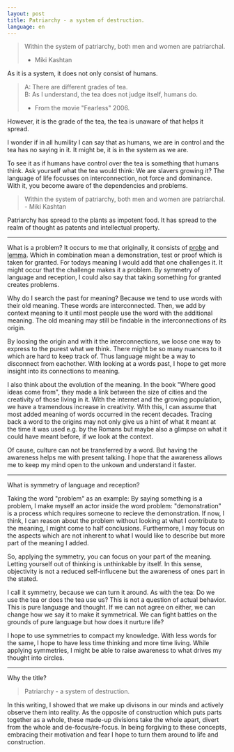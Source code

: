 ```yaml
---
layout: post
title: Patriarchy - a system of destruction.
language: en
---
```


> Within the system of patriarchy, both men and women are patriarchal.  
> - Miki Kashtan

As it is a system, it does not only consist of humans.

> A: There are different grades of tea.  
> B: As I understand, the tea does not judge itself, humans do.  
> - From the movie "Fearless" 2006.

However, it is the grade of the tea, the tea is unaware of that helps it spread.

I wonder if in all humility I can say that as humans, we are in control and the tea has no saying in it.
It might be, it is in the system as we are.

To see it as if humans have control over the tea is something that humans think. Ask yourself what the tea would think: We are slavers growing it?
The language of life focusses on interconnection, not force and dominance.
With it, you become aware of the dependencies and problems.

> Within the system of patriarchy, both men and women are patriarchal. - Miki Kashtan

Patriarchy has spread to the plants as impotent food.
It has spread to the realm of thought as patents and intellectual property.

---

What is a problem?
It occurs to me that originally, it consists of [probe](https://www.etymonline.com/word/lemma) and [lemma](https://www.etymonline.com/word/lemma).
Which in combination mean a demonstration, test or proof which is taken for granted.
For todays meaning I would add that one challenges it.
It might occur that the challenge makes it a problem.
By symmetry of language and reception, I could also say that taking something for granted creates problems.

Why do I search the past for meaning?
Because we tend to use words with their old meaning.
These words are interconnected.
Then, we add by context meaning to it until most people use the word with the additional meaning.
The old meaning may still be findable in the interconnections of its origin.

By loosing the origin and with it the interconnections, we loose one way to express to the purest what we think.
There might be so many nuances to it which are hard to keep track of.
Thus language might be a way to disconnect from eachother.
With looking at a words past, I hope to get more insight into its connections to meaning.

I also think about the evolution of the meaning.
In the book "Where good ideas come from", they made a link between the size of cities and the creativity of those living in it.
With the internet and the growing population, we have a tramendous increase in creativity.
With this, I can assume that most added meaning of words occurred in the recent decades.
Tracing back a word to the origins may not only give us a hint of what it meant at the time it was used e.g. by the Romans but maybe also a glimpse on what it could have meant before, if we look at the context.

Of cause, culture can not be transferred by a word.
But having the awareness helps me with present talking.
I hope that the awareness allows me to keep my mind open to the unkown and understand it faster.

---

What is symmetry of language and reception?

Taking the word "problem" as an example:
By saying something is a problem, I make myself an actor inside the word problem:
"demonstration" is a process which requires someone to recieve the demonstration.
If now, I think, I can reason about the problem without looking at what I contribute to the
meaning, I might come to half conclusions.
Furthermore, I may focus on the aspects which are not inherent to what I would like to describe but more part of the meaning I added.

So, applying the symmetry, you can focus on your part of the meaning.
Letting yourself out of thinking is unthinkable by itself.
In this sense, objectivity is not a reduced self-influcene but the awareness of ones part in the stated.

I call it symmetry, because we can turn it around.
As with the tea: Do we use the tea or does the tea use us?
This is not a question of actual behavior. This is pure language and thought.
If we can not agree on either, we can change how we say it to make it symmetrical.
We can fight battles on the grounds of pure language but how does it nurture life?

I hope to use symmetries to compact my knowledge.
With less words for the same, I hope to have less time thinking and more time living.
While applying symmetries, I might be able to raise awareness to what drives my thought into circles.

---

Why the title?

> Patriarchy - a system of destruction.

In this writing, I showed that we make up divisons in our minds and actively observe them into reality.
As the opposite of construction which puts parts together as a whole, these made-up divisions take the whole apart, divert from the whole and de-focus/re-focus.
In being forgiving to these concepts, embracing their motivation and fear I hope to turn them around to life and construction.

